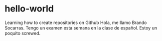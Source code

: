 # hello-world
Learning how to create repositories on Github
Hola, me llamo Brando Socarras. Tengo un examen esta semana en la clase de español. Estoy un poquito screwed. 
